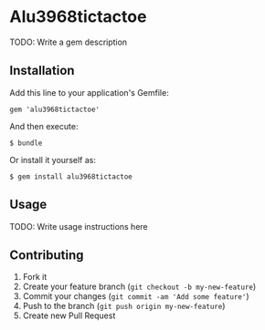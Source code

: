 # Alu3968tictactoe

TODO: Write a gem description

## Installation

Add this line to your application's Gemfile:

    gem 'alu3968tictactoe'

And then execute:

    $ bundle

Or install it yourself as:

    $ gem install alu3968tictactoe

## Usage

TODO: Write usage instructions here

## Contributing

1. Fork it
2. Create your feature branch (`git checkout -b my-new-feature`)
3. Commit your changes (`git commit -am 'Add some feature'`)
4. Push to the branch (`git push origin my-new-feature`)
5. Create new Pull Request
